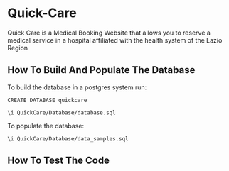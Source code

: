 # Quick-Care

Quick Care is a Medical Booking Website that allows you to reserve a medical service in a hospital affiliated with the health system of the Lazio Region

## How To Build And Populate The Database
To build the database in a postgres system run:

```
CREATE DATABASE quickcare 

\i QuickCare/Database/database.sql
```

To populate the database:

```
\i QuickCare/Database/data_samples.sql
```


## How To Test The Code